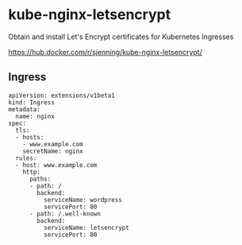 # kube-nginx-letsencrypt

Obtain and install Let's Encrypt certificates for Kubernetes Ingresses

https://hub.docker.com/r/sjenning/kube-nginx-letsencrypt/


## Ingress ##
    apiVersion: extensions/v1beta1
    kind: Ingress
    metadata:
      name: nginx
    spec:
      tls:
      - hosts:
        - www.example.com
        secretName: nginx
      rules:
      - host: www.example.com
        http:
          paths:
          - path: /
            backend:
              serviceName: wordpress
              servicePort: 80
          - path: /.well-known
            backend:
              serviceName: letsencrypt
              servicePort: 80
